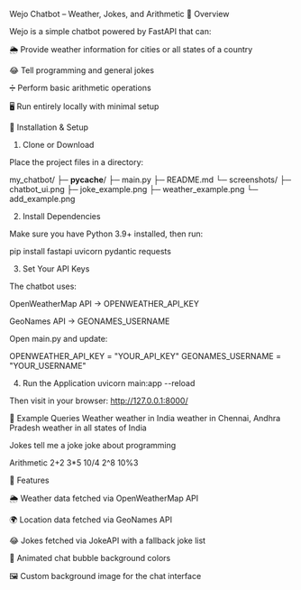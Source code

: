 Wejo Chatbot – Weather, Jokes, and Arithmetic
📌 Overview

Wejo is a simple chatbot powered by FastAPI that can:

🌦 Provide weather information for cities or all states of a country

😂 Tell programming and general jokes

➗ Perform basic arithmetic operations

🖥 Run entirely locally with minimal setup

🚀 Installation & Setup
1. Clone or Download

Place the project files in a directory:

my_chatbot/
├─ __pycache__/
├─ main.py
├─ README.md
└─ screenshots/
   ├─ chatbot_ui.png
   ├─ joke_example.png
   ├─ weather_example.png
   └─ add_example.png

2. Install Dependencies

Make sure you have Python 3.9+ installed, then run:

pip install fastapi uvicorn pydantic requests

3. Set Your API Keys

The chatbot uses:

OpenWeatherMap API → OPENWEATHER_API_KEY

GeoNames API → GEONAMES_USERNAME

Open main.py and update:

OPENWEATHER_API_KEY = "YOUR_API_KEY"
GEONAMES_USERNAME = "YOUR_USERNAME"

4. Run the Application
uvicorn main:app --reload


Then visit in your browser:
http://127.0.0.1:8000/

💬 Example Queries
Weather
weather in India
weather in Chennai, Andhra Pradesh
weather in all states of India

Jokes
tell me a joke
joke about programming

Arithmetic
2+2
3*5
10/4
2^8
10%3

🎨 Features

🌦 Weather data fetched via OpenWeatherMap API

🌍 Location data fetched via GeoNames API

😂 Jokes fetched via JokeAPI with a fallback joke list

🎈 Animated chat bubble background colors

🖼 Custom background image for the chat interface